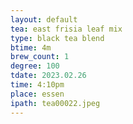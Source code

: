```yaml
---
layout: default
tea: east frisia leaf mix
type: black tea blend
btime: 4m
brew_count: 1
degree: 100
tdate: 2023.02.26
time: 4:10pm
place: essen
ipath: tea00022.jpeg
---
```

